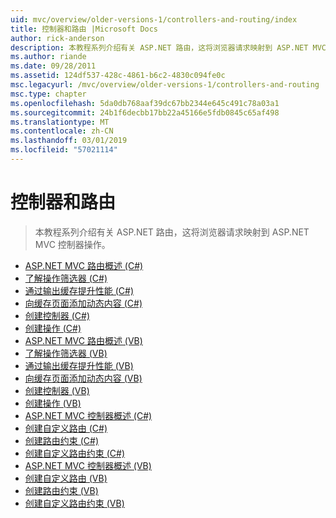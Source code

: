```yaml
---
uid: mvc/overview/older-versions-1/controllers-and-routing/index
title: 控制器和路由 |Microsoft Docs
author: rick-anderson
description: 本教程系列介绍有关 ASP.NET 路由，这将浏览器请求映射到 ASP.NET MVC 控制器操作。
ms.author: riande
ms.date: 09/28/2011
ms.assetid: 124df537-428c-4861-b6c2-4830c094fe0c
msc.legacyurl: /mvc/overview/older-versions-1/controllers-and-routing
msc.type: chapter
ms.openlocfilehash: 5da0db768aaf39dc67bb2344e645c491c78a03a1
ms.sourcegitcommit: 24b1f6decbb17bb22a45166e5fdb0845c65af498
ms.translationtype: MT
ms.contentlocale: zh-CN
ms.lasthandoff: 03/01/2019
ms.locfileid: "57021114"
---
```

<a name="controllers-and-routing"></a>控制器和路由
====================
> 本教程系列介绍有关 ASP.NET 路由，这将浏览器请求映射到 ASP.NET MVC 控制器操作。


- [ASP.NET MVC 路由概述 (C#)](asp-net-mvc-routing-overview-cs.md)
- [了解操作筛选器 (C#)](understanding-action-filters-cs.md)
- [通过输出缓存提升性能 (C#)](improving-performance-with-output-caching-cs.md)
- [向缓存页面添加动态内容 (C#)](adding-dynamic-content-to-a-cached-page-cs.md)
- [创建控制器 (C#)](creating-a-controller-cs.md)
- [创建操作 (C#)](creating-an-action-cs.md)
- [ASP.NET MVC 路由概述 (VB)](asp-net-mvc-routing-overview-vb.md)
- [了解操作筛选器 (VB)](understanding-action-filters-vb.md)
- [通过输出缓存提升性能 (VB)](improving-performance-with-output-caching-vb.md)
- [向缓存页面添加动态内容 (VB)](adding-dynamic-content-to-a-cached-page-vb.md)
- [创建控制器 (VB)](creating-a-controller-vb.md)
- [创建操作 (VB)](creating-an-action-vb.md)
- [ASP.NET MVC 控制器概述 (C#)](aspnet-mvc-controllers-overview-cs.md)
- [创建自定义路由 (C#)](creating-custom-routes-cs.md)
- [创建路由约束 (C#)](creating-a-route-constraint-cs.md)
- [创建自定义路由约束 (C#)](creating-a-custom-route-constraint-cs.md)
- [ASP.NET MVC 控制器概述 (VB)](asp-net-mvc-controller-overview-vb.md)
- [创建自定义路由 (VB)](creating-custom-routes-vb.md)
- [创建路由约束 (VB)](creating-a-route-constraint-vb.md)
- [创建自定义路由约束 (VB)](creating-a-custom-route-constraint-vb.md)
